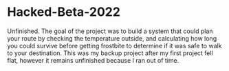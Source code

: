 # Hacked-Beta-2022

Unfinished. The goal of the project was to build a system that could plan your route by checking the temperature outside, and calculating how long you could survive before getting frostbite to determine if it was safe to walk to your destination. This was my backup project after my first project fell flat, however it remains unfinished because I ran out of time.
